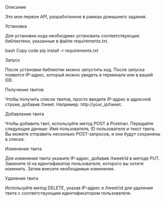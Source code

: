 Описание

Это мое первое API, разработанное в рамках домашнего задания.

Установка

Для установки кода необходимо установить соответствующие библиотеки, указанные в файле requirements.txt.

bash
Copy code
pip install -r requirements.txt

Запуск

После установки библиотек можно запустить код. После запуска появится IP-адрес, который можно увидеть в терминале или в вашей IDE.

Получение твитов

Чтобы получить список твитов, просто введите IP-адрес в адресной строке, добавив /tweet. Например: http://your_ip/tweet.

Добавление твита

Чтобы добавить твит, используйте метод POST в Postman. Передайте следующие данные: Имя пользователя, ID пользователя и текст твита. Вы можете отправить несколько POST-запросов, и они будут сохранены в списке.

Изменение твита

Для изменения твита укажите IP-адрес, добавив /tweet/id в методе PUT. Замените id на идентификатор пользователя, которого вы хотите изменить. Затем внесите необходимые изменения.

Удаление твита

Используйте метод DELETE, указав IP-адрес и /tweet/id для удаления твита с соответствующим идентификатором пользователя.
